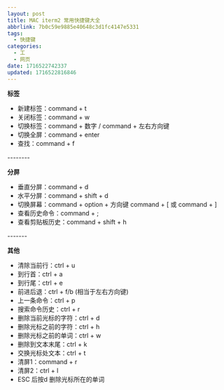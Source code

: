 ```yaml
---
layout: post
title: MAC iterm2 常用快捷键大全
abbrlink: 7b0c59e9885e40648c3d1fc4147e5331
tags:
  - 快捷键
categories:
  - 工
  - 网页
date: 1716522742337
updated: 1716522816846
---
```


**标签**

- 新建标签：command + t
- 关闭标签：command + w
- 切换标签：command + 数字 / command + 左右方向键
- 切换全屏：command + enter
- 查找：command + f

\--------

**分屏**

- 垂直分屏：command + d
- 水平分屏：command + shift + d
- 切换屏幕：command + option + 方向键 command + \[ 或 command + ]
- 查看历史命令：command + ;
- 查看剪贴板历史：command + shift + h

\-------

**其他**

- 清除当前行：ctrl + u
- 到行首：ctrl + a
- 到行尾：ctrl + e
- 前进后退：ctrl + f/b (相当于左右方向键)
- 上一条命令：ctrl + p
- 搜索命令历史：ctrl + r
- 删除当前光标的字符：ctrl + d
- 删除光标之前的字符：ctrl + h
- 删除光标之前的单词：ctrl + w
- 删除到文本末尾：ctrl + k
- 交换光标处文本：ctrl + t
- 清屏1：command + r
- 清屏2：ctrl + l
- ESC 后按d 删除光标所在的单词
